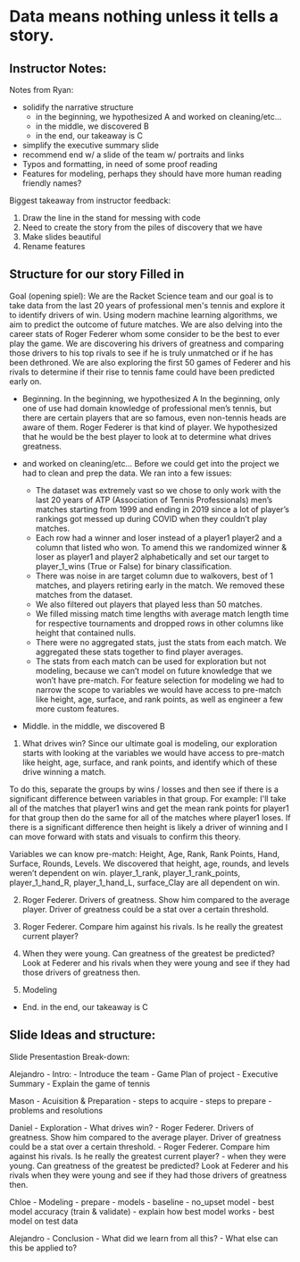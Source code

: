 
# Data means nothing unless it tells a story. 

## Instructor Notes: 

Notes from Ryan: 
- solidify the narrative structure
    - in the beginning, we hypothesized A and worked on cleaning/etc...
    - in the middle, we discovered B
    - in the end, our takeaway is C
- simplify the executive summary slide
- recommend end w/ a slide of the team w/ portraits and links
- Typos and formatting, in need of some proof reading
- Features for modeling, perhaps they should have more human reading friendly names?

Biggest takeaway from instructor feedback:
1. Draw the line in the stand for messing with code
2. Need to create the story from the piles of discovery that we have
3. Make slides beautiful
4. Rename features


## Structure for our story Filled in
Goal (opening spiel):
We are the Racket Science team and our goal is to take data from the last 20 years of professional men's tennis and explore it to identify drivers of win. Using modern machine learning algorithms, we aim to predict the outcome of future matches. We are also delving into the career stats of Roger Federer whom some consider to be the best to ever play the game. We are discovering his drivers of greatness and comparing those drivers to his top rivals to see if he is truly unmatched or if he has been dethroned. We are also exploring the first 50 games of Federer and his rivals to determine if their rise to tennis fame could have been predicted early on. 

- Beginning. In the beginning, we hypothesized A
In the beginning, only one of use had domain knowledge of professional men’s tennis, but there are certain players that are so famous, even non-tennis heads are aware of them. Roger Federer is that kind of player. We hypothesized that he would be the best player to look at to determine what drives greatness. 
- and worked on cleaning/etc...
Before we could get into the project we had to clean and prep the data. We ran into a few issues: 
    - The dataset was extremely vast so we chose to only work with the last 20 years of ATP (Association of Tennis Professionals) men’s matches starting from 1999 and ending in 2019 since a lot of player’s rankings got messed up during COVID when they couldn’t play matches. 
    - Each row had a winner and loser instead of a player1 player2 and a column that listed who won. To amend this we randomized winner & loser as player1 and player2 alphabetically and set our target to player_1_wins (True or False) for binary classification.
    - There was noise in are target column due to walkovers, best of 1 matches,  and players retiring early in the match. We removed these matches from the dataset. 
    - We also filtered out players that played less than 50 matches. 
    - We filled missing match time lengths with average match length time for respective tournaments and dropped rows in other columns like height that contained nulls. 
 	-   There were no aggregated stats, just the stats from each match. We aggregated these stats together to find player averages. 
	-   The stats from each match can be used for exploration but not modeling, because we can’t model on future knowledge that we won’t have pre-match. For feature selection for modeling we had to narrow the scope to variables we would have access to pre-match like height, age, surface, and rank points, as well as engineer a few more custom features. 

 - Middle. in the middle, we discovered B

1. What drives win? 
Since our ultimate goal is modeling, our exploration starts with looking at the variables we would have access to pre-match like height, age, surface, and rank points, and identify which of these drive winning a match. 

To do this, separate the groups by wins / losses and then see if there is a significant difference between variables in that group. For example: I'll take all of the matches that player1 wins and get the mean rank points for player1 for that group then do the same for all of the matches where player1 loses. If there is a significant difference then height is likely a driver of winning and I can move forward with stats and visuals to confirm this theory. 

Variables we can know pre-match: Height, Age, Rank, Rank Points, Hand, Surface, Rounds, Levels. 
We discovered that height, age, rounds, and levels weren’t dependent on win. 
player_1_rank, player_1_rank_points, player_1_hand_R, player_1_hand_L, surface_Clay are all dependent on win. 

2. Roger Federer. Drivers of greatness. Show him compared to the average player. Driver of greatness could be a stat over a certain threshold. 

3. Roger Federer. Compare him against his rivals. Is he really the greatest current player? 

4. When they were young. Can greatness of the greatest be predicted? Look at Federer and his rivals when they were young and see if they had those drivers of greatness then. 

5. Modeling

 - End. in the end, our takeaway is C


## Slide Ideas and structure: 

Slide Presentastion Break-down: 


Alejandro - Intro: 
    - Introduce the team 
    - Game Plan of project
    - Executive Summary
    - Explain the game of tennis

Mason - Acuisition & Preparation
    - steps to acquire
    - steps to prepare
    - problems and resolutions

Daniel - Exploration 
    - What drives win? 
    - Roger Federer. Drivers of greatness. Show him compared to the average player. Driver of greatness could be a stat over a certain threshold. 
    - Roger Federer. Compare him against his rivals. Is he really the greatest current player? 
    - when they were young. Can greatness of the greatest be predicted? Look at Federer and his rivals when they were young and see if they had those drivers of greatness then. 

Chloe - Modeling
    - prepare
    - models
        - baseline
        - no_upset model 
        - best model accuracy (train & validate)
    - explain how best model works
    - best model on test data

Alejandro - Conclusion 
    - What did we learn from all this? 
    - What else can this be applied to? 


